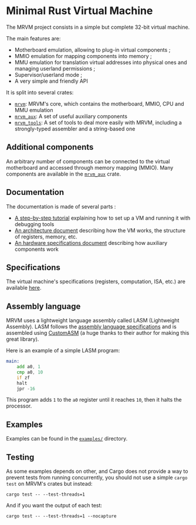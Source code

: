 # Minimal Rust Virtual Machine

The MRVM project consists in a simple but complete 32-bit virtual machine.

The main features are:

- Motherboard emulation, allowing to plug-in virtual components ;
- MMIO emulation for mapping components into memory ;
- MMU emulation for translation virtual addresses into physical ones and managing userland permissions ;
- Supervisor/userland mode ;
- A very simple and friendly API

It is split into several crates:

- [`mrvm`](mrvm/): MRVM's core, which contains the motherboard, MMIO, CPU and MMU emulation
- [`mrvm_aux`](mrvm_aux/): A set of useful auxiliary components
- [`mrvm_tools`](mrvm_tools/): A set of tools to deal more easily with MRVM, including a strongly-typed assembler and a string-based one

## Additional components

An arbitrary number of components can be connected to the virtual motherboard and accessed through memory mapping (MMIO).
Many components are available in the [`mrvm_aux`](mrvm_aux/) crate.

## Documentation

The documentation is made of several parts :

- [A step-by-step tutorial](docs/Tutorial.md) explaining how to set up a VM and running it with debugging tools
- [An architecture document](docs/Architecture.md) describing how the VM works, the structure of registers, memory, etc.
- [An hardware specifications document](docs/Hardware.md) describing how auxiliary components work

## Specifications

The virtual machine's specifications (registers, computation, ISA, etc.) are available [here](docs/).

## Assembly language

MRVM uses a lightweight language assembly called LASM (Lightweight Assembly). LASM follows the [assembly language specifications](docs/Architecture.md#assembly-language) and is assembled using [CustomASM](https://github.com/hlorenzi/customasm) (a huge thanks to their author for making this great library).

Here is an example of a simple LASM program:

```asm
main:
    add a0, 1
    cmp a0, 10
    if zf
    halt
    jpr -16
```

This program adds `1` to the `a0` register until it reaches `10`, then it halts the processor.

## Examples

Examples can be found in the [`examples/`](examples/) directory.

## Testing

As some examples depends on other, and Cargo does not provide a way to prevent tests from running concurrently, you should not use a simple `cargo test` on MRVM's crates but instead:

```shell
cargo test -- --test-threads=1
```

And if you want the output of each test:

```shell
cargo test -- --test-threads=1 --nocapture
```
